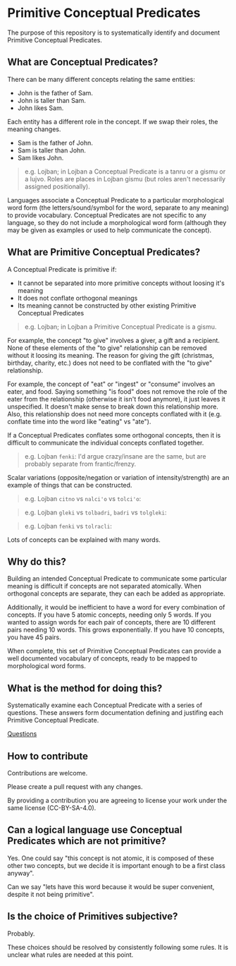 # Primitive Conceptual Predicates

The purpose of this repository is to systematically identify and document Primitive Conceptual Predicates.

## What are Conceptual Predicates?

There can be many different concepts relating the same entities:
- John is the father of Sam.
- John is taller than Sam.
- John likes Sam.

Each entity has a different role in the concept. If we swap their roles, the meaning changes.
- Sam is the father of John.
- Sam is taller than John.
- Sam likes John.

> e.g. Lojban; in Lojban a Conceptual Predicate is a tanru or a gismu or a lujvo.
> Roles are places in Lojban gismu (but roles aren't necessarily assigned positionally).

Languages associate a Conceptual Predicate to a particular morphological word form (the letters/sound/symbol for the word, separate to any meaning) to provide vocabulary.
Conceptual Predicates are not specific to any language, so they do not include a morphological word form (although they may be given as examples or used to help communicate the concept).


## What are Primitive Conceptual Predicates?

A Conceptual Predicate is primitive if:
- It cannot be separated into more primitive concepts without loosing it's meaning
- It does not conflate orthogonal meanings
- Its meaning cannot be constructed by other existing Primitive Conceptual Predicates

> e.g. Lojban; in Lojban a Primitive Conceptual Predicate is a gismu.

For example, the concept "to give" involves a giver, a gift and a recipient.
None of these elements of the "to give" relationship can be removed without it loosing its meaning.
The reason for giving the gift (christmas, birthday, charity, etc.) does not need to be conflated with the "to give" relationship.

For example, the concept of "eat" or "ingest" or "consume" involves an eater, and food.
Saying something "is food" does not remove the role of the eater from the relationship (otherwise it isn't food anymore), it just leaves it unspecified.
It doesn't make sense to break down this relationship more.
Also, this relationship does not need more concepts conflated with it (e.g. conflate time into the word like "eating" vs "ate").

If a Conceptual Predicates conflates some orthogonal concepts, then it is difficult to communicate the individual concepts conflated together.

> e.g. Lojban `fenki`: I'd argue crazy/insane are the same, but are probably separate from frantic/frenzy.

Scalar variations (opposite/negation or variation of intensity/strength) are an example of things that can be constructed.

> e.g. Lojban `citno` vs `nalci'o` vs `tolci'o`:

> e.g. Lojban `gleki` vs `tolbadri`, `badri` vs `tolgleki`:

> e.g. Lojban `fenki` vs `tolracli`:

Lots of concepts can be explained with many words.

## Why do this?

Building an intended Conceptual Predicate to communicate some particular meaning is difficult if concepts are not separated atomically.
When orthogonal concepts are separate, they can each be added as appropriate.

Additionally, it would be inefficient to have a word for every combination of concepts.
If you have 5 atomic concepts, needing only 5 words.
If you wanted to assign words for each pair of concepts, there are 10 different pairs needing 10 words.
This grows exponentially. If you have 10 concepts, you have 45 pairs.

When complete, this set of Primitive Conceptual Predicates can provide a well documented vocabulary of concepts, ready to be mapped to morphological word forms.

## What is the method for doing this?

Systematically examine each Conceptual Predicate with a series of questions.
These answers form documentation defining and justifing each Primitive Conceptual Predicate.

[Questions](QUESTIONS.md)

## How to contribute

Contributions are welcome.

Please create a pull request with any changes.

By providing a contribution you are agreeing to license your work under the same license (CC-BY-SA-4.0).

## Can a logical language use Conceptual Predicates which are not primitive?

Yes. One could say "this concept is not atomic, it is composed of these other two concepts, but we decide it is important enough to be a first class anyway".

Can we say "lets have this word because it would be super convenient, despite it not being primitive".

## Is the choice of Primitives subjective?

Probably.

These choices should be resolved by consistently following some rules.
It is unclear what rules are needed at this point.

